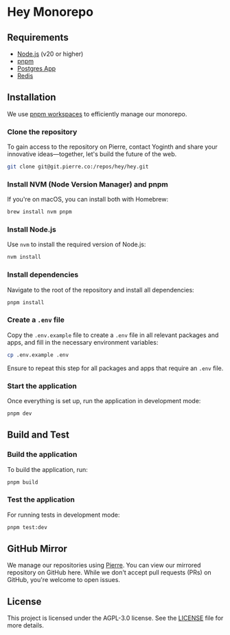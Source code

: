 # Hey Monorepo

## Requirements

- [Node.js](https://nodejs.org/en/download/) (v20 or higher)
- [pnpm](https://pnpm.io/installation)
- [Postgres App](https://postgresapp.com/)
- [Redis](https://redis.io/download)

## Installation

We use [pnpm workspaces](https://pnpm.io/workspaces) to efficiently manage our monorepo.

### Clone the repository

To gain access to the repository on Pierre, contact Yoginth and share your innovative ideas—together, let's build the future of the web.

```bash
git clone git@git.pierre.co:/repos/hey/hey.git
```

### Install NVM (Node Version Manager) and pnpm

If you're on macOS, you can install both with Homebrew:

```bash
brew install nvm pnpm
```

### Install Node.js

Use `nvm` to install the required version of Node.js:

```bash
nvm install
```

### Install dependencies

Navigate to the root of the repository and install all dependencies:

```bash
pnpm install
```

### Create a `.env` file

Copy the `.env.example` file to create a `.env` file in all relevant packages and apps, and fill in the necessary environment variables:

```bash
cp .env.example .env
```

Ensure to repeat this step for all packages and apps that require an `.env` file.

### Start the application

Once everything is set up, run the application in development mode:

```bash
pnpm dev
```

## Build and Test

### Build the application

To build the application, run:

```bash
pnpm build
```

### Test the application

For running tests in development mode:

```bash
pnpm test:dev
```

## GitHub Mirror

We manage our repositories using [Pierre](https://pierre.co/). You can view our mirrored repository on GitHub here. While we don't accept pull requests (PRs) on GitHub, you're welcome to open issues.

## License

This project is licensed under the AGPL-3.0 license. See the [LICENSE](./LICENSE) file for more details.
